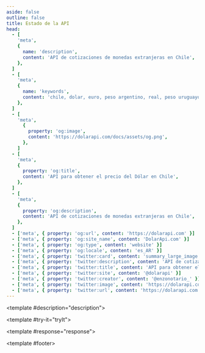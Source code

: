 ```yaml
---
aside: false
outline: false
title: Estado de la API
head:
  - [
    'meta',
    {
      name: 'description',
      content: 'API de cotizaciones de monedas extranjeras en Chile',
    },
  ]
  - [
    'meta',
    {
      name: 'keywords',
      content: 'chile, dolar, euro, peso argentino, real, peso uruguayo, dolar api, dolar api chile',
    },
  ]
  - [
    'meta',
      {
        property: 'og:image',
        content: 'https://dolarapi.com/docs/assets/og.png',
      },
    ]
  - [
    'meta',
    {
      property: 'og:title',
      content: 'API para obtener el precio del Dólar en Chile',
    },
  ]
  - [
    'meta',
    {
      property: 'og:description',
      content: 'API de cotizaciones de monedas extranjeras en Chile',
    },
  ]
  - ['meta', { property: 'og:url', content: 'https://dolarapi.com' }]
  - ['meta', { property: 'og:site_name', content: 'DolarApi.com' }]
  - ['meta', { property: 'og:type', content: 'website' }]
  - ['meta', { property: 'og:locale', content: 'es_AR' }]
  - ['meta', { property: 'twitter:card', content: 'summary_large_image' }]
  - ['meta', { property: 'twitter:description', content: 'API de cotizaciones de monedas extranjeras en Chile' }]
  - ['meta', { property: 'twitter:title', content: 'API para obtener el precio del Dólar en Chile' }]
  - ['meta', { property: 'twitter:site', content: '@dolarapi' }]
  - ['meta', { property: 'twitter:creator', content: '@enzonotario_' }]
  - ['meta', { property: 'twitter:image', content: 'https://dolarapi.com/docs/assets/og.png' }]
  - ['meta', { property: 'twitter:url', content: 'https://dolarapi.com' }]
---
```


<script setup>
import { setRegionForSidebar } from '../../.vitepress/sidebar/sidebar.utils.js'

setRegionForSidebar('cl')
</script>

<OAOperation operationId="get-estado" :hide-default-footer="false">

<template #description="description">

<OAPathEndpoint :method="description.method" :path="description.path" :baseUrl="description.baseUrl" />



</template>

<template #try-it="tryIt">

<OATryItButton :operation-id="tryIt.operationId" :method="tryIt.method" hide-endpoint>

<template #response="response">

<OACodeBlock :code="JSON.stringify(response.response, null, 2)" lang="json" label="JSON" :is-dark="tryIt.isDark" :disable-html-transform="response.response.length > 1000" />
             
</template>

</OATryItButton>

</template>

<template #footer>

<OAFooter />

<!--@include: ./parts/get-estado-footer.md -->

</template>

</OAOperation>

